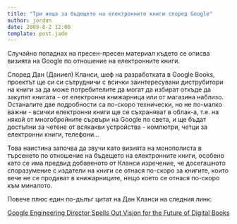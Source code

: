 ```yaml
---
title: "Три неща за бъдещето на електронните книги според Google"
author: jordan
date: 2009-8-2 12:00
template: post.jade
---
```


Случайно попаднах на пресен-пресен материал където се описва визията на
Google по отношение на електронните книги.

Според Дан (Даниел) Кланси, шеф на разработката в Google Books, проектът
ще си си сътрудничи с всички заинтересувани диструбитори на книги за да
може потребителите да могат да избират откъде да закупят книгата - от
електронна книжарница или от магазина наблизо. Останалите две
подробности са по-скоро технически, но не по-малко важни - всички
електронни книги ще се съхраняват в облак-а, т.е. на някой от
многобройните сървъри на Google по света, и ще бъдат достъпни за четене
от всякакви устройства - компютри, четци за електронни книги,
телефони...

Това наистина започва да звучи като визията на монополиста в търсенето
по отношение на бъдещето на електронните книги, особено като се има
предвид добавеното от Кланси изречение, че досегашното споразумение с
издатели на книги се отнася по-скоро за книгите, които вече не се
продават в книжарниците, нещо което се отнася по-скоро към миналото.

Повече плюс един по-дълъг цитат на Дан Кланси на следния линк:

[Google Engineering Director Spells Out Vision for the Future of Digital
Books](http://marklogic.blogspot.com/2009/03/dan-clancy-of-google-book-search-to.html)
